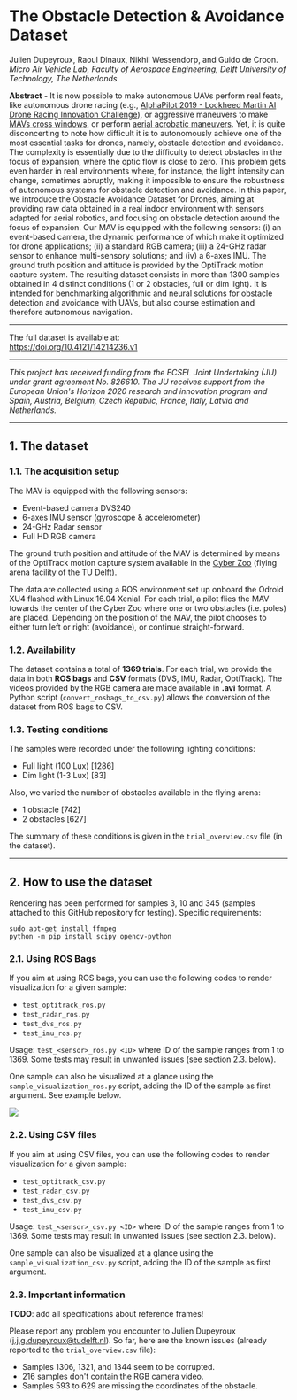 # The Obstacle Detection & Avoidance Dataset

Julien Dupeyroux, Raoul Dinaux, Nikhil Wessendorp, and Guido de Croon. <br/>*Micro Air Vehicle Lab, Faculty of Aerospace Engineering,  Delft  University  of  Technology,  The  Netherlands.*

**Abstract** - It is now possible to make autonomous UAVs perform real feats, like autonomous drone racing (e.g., [AlphaPilot 2019 - Lockheed Martin AI Drone Racing Innovation Challenge](https://www.lockheedmartin.com/en-us/news/events/ai-innovation-challenge.html)), or aggressive maneuvers to make [MAVs cross windows](https://www.liebertpub.com/doi/full/10.1089/soro.2017.0120), or perform [aerial acrobatic maneuvers](http://www.roboticsproceedings.org/rss16/p040.pdf). Yet, it is quite disconcerting to note how difficult it is to autonomously achieve one of the most essential tasks for drones, namely, obstacle detection and avoidance. The complexity is essentially due to the difficulty to detect obstacles in the focus of expansion, where the optic flow is close to zero. This problem gets even harder in real environments where, for instance, the light intensity can change, sometimes abruptly, making it impossible to ensure the robustness of autonomous systems for obstacle detection and avoidance. In this paper, we introduce the Obstacle Avoidance Dataset for Drones, aiming at providing raw data obtained in a real indoor environment with sensors adapted for aerial robotics, and focusing on obstacle detection around the focus of expansion. Our MAV is equipped with the following sensors: (i) an event-based camera, the dynamic performance of which make it optimized for drone applications; (ii) a standard RGB camera; (iii) a 24-GHz radar sensor to enhance multi-sensory solutions; and (iv) a 6-axes IMU. The ground truth position and attitude is provided by the OptiTrack motion capture system. The resulting dataset consists in more than 1300 samples obtained in 4 distinct conditions (1 or 2 obstacles, full or dim light). It is intended for benchmarking algorithmic and neural solutions for obstacle detection and avoidance with UAVs, but also course estimation and therefore autonomous navigation.

---

The full dataset is available at: <br/>https://doi.org/10.4121/14214236.v1

---

*This project has received funding from the ECSEL Joint Undertaking (JU) under grant agreement No. 826610. The JU receives support from the European Union's Horizon 2020 research and innovation program and Spain, Austria, Belgium, Czech Republic, France, Italy, Latvia and Netherlands.* 

---

## 1. The dataset

### 1.1. The acquisition setup

The MAV is equipped with the following sensors: 
- Event-based camera DVS240 
- 6-axes IMU sensor (gyroscope & accelerometer)
- 24-GHz Radar sensor 
- Full HD RGB camera

The ground truth position and attitude of the MAV is determined by means of the OptiTrack motion capture system available in the [Cyber Zoo](https://tudelftroboticsinstitute.nl/labs/cyber-zoo) (flying arena facility of the TU Delft).

The data are collected using a ROS environment set up onboard the Odroid XU4 flashed with Linux 16.04 Xenial. For each trial, a pilot flies the MAV towards the center of the Cyber Zoo where one or two obstacles (i.e. poles) are placed. Depending on the position of the MAV, the pilot chooses to either turn left or right (avoidance), or continue straight-forward. 

### 1.2. Availability

The dataset contains a total of **1369 trials**. For each trial, we provide the data in both **ROS bags** and **CSV** formats (DVS, IMU, Radar, OptiTrack). The videos provided by the RGB camera are made available in **.avi** format. A Python script (`convert_rosbags_to_csv.py`) allows the conversion of the dataset from ROS bags to CSV. 

### 1.3. Testing conditions

The samples were recorded under the following lighting conditions:
- Full light (100 Lux) [1286]
- Dim light (1-3 Lux) [83]

Also, we varied the number of obstacles available in the flying arena: 
- 1 obstacle [742]
- 2 obstacles [627]

The summary of these conditions is given in the `trial_overview.csv` file (in the dataset). 

---

## 2. How to use the dataset

Rendering has been performed for samples 3, 10 and 345 (samples attached to this GitHub repository for testing). Specific requirements: 

    sudo apt-get install ffmpeg
    python -m pip install scipy opencv-python

### 2.1. Using ROS Bags

If you aim at using ROS bags, you can use the following codes to render visualization for a given sample:
- `test_optitrack_ros.py`
- `test_radar_ros.py`
- `test_dvs_ros.py`
- `test_imu_ros.py`

Usage: `test_<sensor>_ros.py <ID>` where ID of the sample ranges from 1 to 1369. Some tests may result in unwanted issues (see section 2.3. below). 

One sample can also be visualized at a glance using the `sample_visualization_ros.py` script, adding the ID of the sample as first argument. See example below.

![](visualization_sample_3/full_sample_3.png)

### 2.2. Using CSV files

If you aim at using CSV files, you can use the following codes to render visualization for a given sample:
- `test_optitrack_csv.py`
- `test_radar_csv.py`
- `test_dvs_csv.py`
- `test_imu_csv.py`

Usage: `test_<sensor>_csv.py <ID>` where ID of the sample ranges from 1 to 1369. Some tests may result in unwanted issues (see section 2.3. below). 

One sample can also be visualized at a glance using the `sample_visualization_csv.py` script, adding the ID of the sample as first argument. 

### 2.3. Important information

**TODO**: add all specifications about reference frames!

Please report any problem you encounter to Julien Dupeyroux (j.j.g.dupeyroux@tudelft.nl). So far, here are the known issues (already reported to the `trial_overview.csv` file):
- Samples 1306, 1321, and 1344 seem to be corrupted.
- 216 samples don't contain the RGB camera video.
- Samples 593 to 629 are missing the coordinates of the obstacle.

